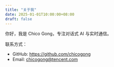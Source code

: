 ```yaml
---
title: "关于我"
date: 2025-01-01T10:00:00+08:00
draft: false
---
```


你好，我是 Chico Gong，专注对话式 AI 与实时通信。

联系方式：
- GitHub: https://github.com/chicogong
- Email: chicogong@tencent.com

